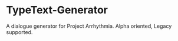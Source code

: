 # TypeText-Generator
A dialogue generator for Project Arrhythmia. Alpha oriented, Legacy supported.
